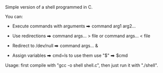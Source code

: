 Simple version of a shell programmed in C.

You can:

- Execute commands with arguments  ⮕  command arg1 arg2...

- Use redirections  ⮕  command args... > file       or    command args... < file

- Redirect to /dev/null  ⮕  command args... &

- Assign variables  ⮕  cmd=ls     to use them use "$"  ⮕   $cmd

Usage: first compile with "gcc -o shell shell.c", then just run it with "./shell".
